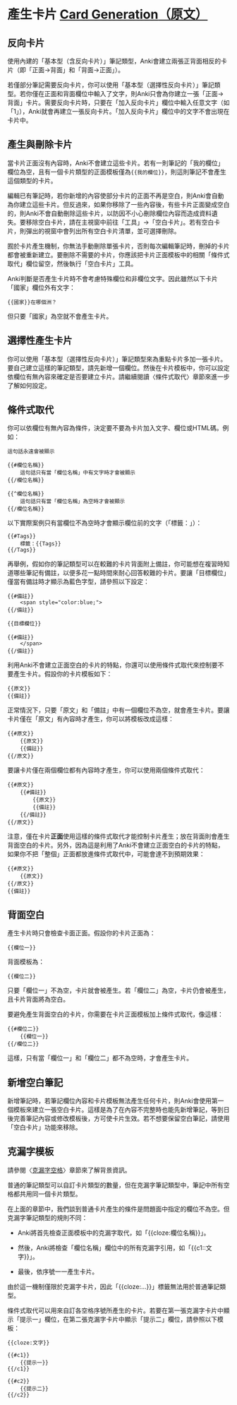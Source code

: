 # 產生卡片 [Card Generation<span class="original-link">（原文）</span>](https://docs.ankiweb.net/templates/generation.html)

<!-- toc -->

## 反向卡片

使用內建的「基本型（含反向卡片）」筆記類型，Anki會建立兩張正背面相反的卡片（即「正面→背面」和「背面→正面」）。

若僅部分筆記需要反向卡片，你可以使用「基本型（選擇性反向卡片）」筆記類型。若你僅在正面和背面欄位中輸入了文字，則Anki只會為你建立一張「正面→背面」卡片。需要反向卡片時，只要在「加入反向卡片」欄位中輸入任意文字（如「1」），Anki就會再建立一張反向卡片。「加入反向卡片」欄位中的文字不會出現在卡片中。

## 產生與刪除卡片

當卡片正面沒有內容時，Anki不會建立這些卡片。若有一則筆記的「我的欄位」欄位為空，且有一個卡片類型的正面模板僅為`{{我的欄位}}`，則這則筆記不會產生這個類型的卡片。

編輯已有筆記時，若你新增的內容使部分卡片的正面不再是空白，則Anki會自動為你建立這些卡片。但反過來，如果你移除了一些內容後，有些卡片正面變成空白的，則Anki不會自動刪除這些卡片，以防因不小心刪除欄位內容而造成資料遺失。要移除空白卡片，請在主視窗中前往「工具」→「空白卡片」。若有空白卡片，則彈出的視窗中會列出所有空白卡片清單，並可選擇刪除。

囿於卡片產生機制，你無法手動刪除單張卡片，否則每次編輯筆記時，刪掉的卡片都會被重新建立。要刪除不需要的卡片，你應該把卡片正面模板中的相關「條件式取代」欄位留空，然後執行「空白卡片」工具。

Anki判斷是否產生卡片時不會考慮特殊欄位和非欄位文字。因此雖然以下卡片「國家」欄位外有文字：

    {{國家}}在哪個洲？

但只要「國家」為空就不會產生卡片。

## 選擇性產生卡片

你可以使用「基本型（選擇性反向卡片）」筆記類型來為重點卡片多加一張卡片。要自己建立這樣的筆記類型，請先新增一個欄位。然後在卡片模板中，你可以設定依欄位有無內容來確定是否要建立卡片。請繼續閱讀〈條件式取代〉章節來進一步了解如何設定。

## 條件式取代

你可以依欄位有無內容為條件，決定要不要為卡片加入文字、欄位或HTML碼。例如：

    這句話永遠會被顯示

    {{#欄位名稱}}
        這句話只有當「欄位名稱」中有文字時才會被顯示
    {{/欄位名稱}}

    {{^欄位名稱}}
        這句話只有當「欄位名稱」為空時才會被顯示
    {{/欄位名稱}}

以下實際案例只有當欄位不為空時才會顯示欄位前的文字（「標籤：」）：

    {{#Tags}}
        標籤：{{Tags}}
    {{/Tags}}

再舉例，假如你的筆記類型可以在較難的卡片背面附上備註，你可能想在複習時知道哪些筆記有備註，以便多花一點時間來耐心回答較難的卡片。要讓「目標欄位」僅當有備註時才顯示為藍色字型，請參照以下設定：

    {{#備註}}
        <span style="color:blue;">
    {{/備註}}

    {{目標欄位}}

    {{#備註}}
        </span>
    {{/備註}}

利用Anki不會建立正面空白的卡片的特點，你還可以使用條件式取代來控制要不要產生卡片。假設你的卡片模板如下：

    {{原文}}
    {{備註}}

正常情況下，只要「原文」和「備註」中有一個欄位不為空，就會產生卡片。要讓卡片僅在「原文」有內容時才產生，你可以將模板改成這樣：

    {{#原文}}
        {{原文}}
        {{備註}}
    {{/原文}}

要讓卡片僅在兩個欄位都有內容時才產生，你可以使用兩個條件式取代：

    {{#原文}}
        {{#備註}}
            {{原文}}
            {{備註}}
        {{/備註}}
    {{/原文}}

注意，僅在卡片**正面**使用這樣的條件式取代才能控制卡片產生；放在背面則會產生背面空白的卡片。另外，因為這是利用了Anki不會建立正面空白的卡片的特點，如果你不把「整個」正面都放進條件式取代中，可能會達不到預期效果：

    {{#原文}}
        {{原文}}
    {{/原文}}
    {{備註}}

## 背面空白

產生卡片時只會檢查卡面正面。假設你的卡片正面為：

    {{欄位一}}

背面模板為：

    {{欄位二}}

只要「欄位一」不為空，卡片就會被產生。若「欄位二」為空，卡片仍會被產生，且卡片背面將為空白。

要避免產生背面空白的卡片，你需要在卡片正面模板加上條件式取代，像這樣：

    {{#欄位二}}
        {{欄位一}}
    {{/欄位二}}

這樣，只有當「欄位一」和「欄位二」都不為空時，才會產生卡片。

## 新增空白筆記

新增筆記時，若筆記欄位內容和卡片模板無法產生任何卡片，則Anki會使用第一個模板來建立一張空白卡片。這樣是為了在內容不完整時也能先新增筆記，等到日後完善筆記內容或修改模板後，方可使卡片生效。若不想要保留空白筆記，請使用「空白卡片」功能來移除。

## 克漏字模板

請參閱〈[克漏字空格](../editing.md#克漏字空格-cloze-deletion)〉章節來了解背景資訊。

普通的筆記類型可以自訂卡片類型的數量，但在克漏字筆記類型中，筆記中所有空格都共用同一個卡片類型。

在上面的章節中，我們談到普通卡片產生的條件是問題面中指定的欄位不為空。但克漏字筆記類型的規則不同：

- Anki將首先檢查正面模板中的克漏字取代，如「{{cloze:欄位名稱}}」。

- 然後，Anki將檢查「欄位名稱」欄位中的所有克漏字引用，如「{{c1::文字}}」。

- 最後，依序號一一產生卡片。

由於這一機制僅限於克漏字卡片，因此「{{cloze:…​}}」標籤無法用於普通筆記類型。

條件式取代可以用來自訂各空格序號所產生的卡片。若要在第一張克漏字卡片中顯示「提示一」欄位，在第二張克漏字卡片中顯示「提示二」欄位，請參照以下模板：

    {{cloze:文字}}

    {{#c1}}
        {{提示一}}
    {{/c1}}

    {{#c2}}
        {{提示二}}
    {{/c2}}
